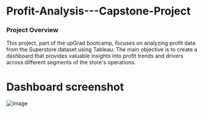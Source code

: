 # Profit-Analysis---Capstone-Project

### Project Overview
This project, part of the upGrad bootcamp, focuses on analyzing profit data from the Superstore dataset using Tableau. The main objective is to create a dashboard that provides valuable insights into profit trends and drivers across different segments of the store's operations.


# Dashboard screenshot
![image](https://github.com/user-attachments/assets/26bd75cd-ddfd-4f88-bf64-bf8c409ff528)
